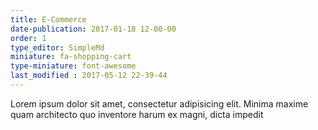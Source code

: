 ```yaml
---
title: E-Commerce
date-publication: 2017-01-18 12-00-00
order: 1
type_editor: SimpleMd
miniature: fa-shopping-cart
type-miniature: font-awesome
last_modified : 2017-05-12 22-39-44
---
```

Lorem ipsum dolor sit amet, consectetur adipisicing elit. Minima maxime quam architecto quo inventore harum ex magni, dicta impedit